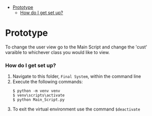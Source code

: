 - [Prototype](#prototype)
    - [How do I get set up?](#how-do-i-get-set-up)

# Prototype #
To change the user view go to the Main Script and change the 'cust' varaible to whichever class you would like to view. 

### How do I get set up? ###
1. Navigate to this folder, ```Final System```, within the command line
2. Execute the following commands:
   ```
   $ python -m venv venv
   $ venv\scripts\activate
   $ python Main_Script.py
   ```
3. To exit the virtual environment use the command ```$deactivate```